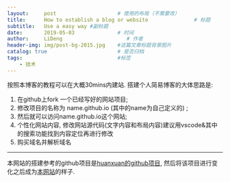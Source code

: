 ```yaml
---
layout:     post                    # 使用的布局（不需要改）
title:      How to establish a blog or website               # 标题 
subtitle:   Use a easy way #副标题
date:       2019-05-03              # 时间
author:     LiDeng                     # 作者
header-img: img/post-bg-2015.jpg    #这篇文章标题背景图片
catalog: true                       # 是否归档
tags:                               #标签
    - 技术
---
```


按照本博客的教程可以在大概30mins内建站.
搭建个人简易博客的大体思路是: 
1. 在github上fork 一个已经写好的网站项目; 
2. 修改项目的名称为 name.github.io (其中的name为自己定义的) ; 
3. 然后就可以访问name.github.io这个网站; 
4. 个性化网站内容, 修改网站源代码(文字内容和布局内容)建议用vscode&其中的搜索功能找到内容定位再进行修改
5. 购买域名并解析域名

---

本网站的搭建参考的github项目是[huanxuan的github项目](https://github.com/HuangXuanzhan/HuangXuanzhan.github.io), 然后将该项目进行变化之后成为[本网站](www.ldscu.com)的样子.
